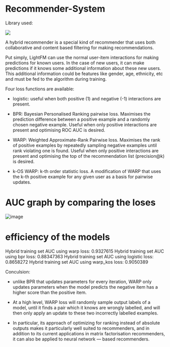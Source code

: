 # Recommender-System

Library used:

![](https://img.shields.io/static/v1?label=LightFM&message=light-fm&color=orange)

A hybrid recommender is a special kind of recommender that uses both collaborative and content based filtering for making recommendations.

Put simply, LightFM can use the normal user-item interactions for making predictions for known users. In the case of new users, it can make predictions if it knows some additional information about these new users. This additional information could be features like gender, age, ethnicity, etc and must be fed to the algorithm during training.

Four loss functions are available:

- logistic: useful when both positive (1) and negative (-1) interactions
  are present.
  
- BPR: Bayesian Personalised Ranking pairwise loss. Maximises the
  prediction difference between a positive example and a randomly
  chosen negative example. Useful when only positive interactions
  are present and optimising ROC AUC is desired.
  
- WARP: Weighted Approximate-Rank Pairwise loss. Maximises
  the rank of positive examples by repeatedly sampling negative
  examples until rank violating one is found. Useful when only
  positive interactions are present and optimising the top of
  the recommendation list (precision@k) is desired.
  
- k-OS WARP: k-th order statistic loss. A modification of WARP that
  uses the k-th positive example for any given user as a basis for pairwise
  updates.
  
 # AUC graph by comparing the loses
![image](https://user-images.githubusercontent.com/80147820/179364918-ce670018-bfa4-4454-a01c-8f2c6ae867c5.png)

# efficiency of the models
Hybrid training set AUC using warp loss: 0.9327615
Hybrid training set AUC using bpr loss: 0.88347363
Hybrid training set AUC using logistic loss: 0.8658272
Hybrid training set AUC using warp_kos loss: 0.9050389

Conculsion: 

- unlike BPR that updates parameters for every iteration, WARP only updates parameters when the model predicts the negative item has a higher score than the positive item.

- At a high level, WARP loss will randomly sample output labels of a model, until it finds a pair which it knows are wrongly labelled, and will then only apply an update to these two incorrectly labelled examples.

- In particular, its approach of optimizing for ranking instead of absolute outputs makes it particularly well suited to recommenders, and in addition to its current applications in matrix factorisation recommenders, it can also be applied to neural network — based recommenders.
